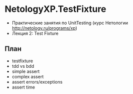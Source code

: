 # NetologyXP.TestFixture
* Практические занятия по UnitTesting (курс Нетологии http://netology.ru/programs/xp)
* Лекция 2: Test Fixture


## План
* testfixture
* tdd vs bdd
* simple assert
* complex assert
* assert errors/exceptions
* assert time
